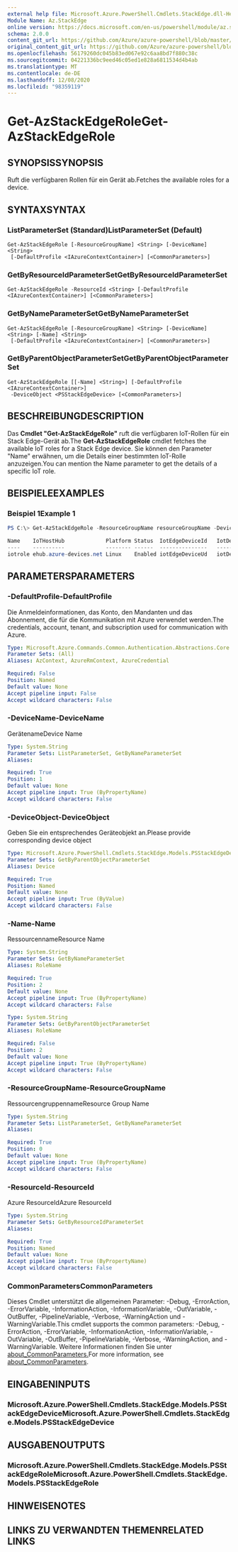 ```yaml
---
external help file: Microsoft.Azure.PowerShell.Cmdlets.StackEdge.dll-Help.xml
Module Name: Az.StackEdge
online version: https://docs.microsoft.com/en-us/powershell/module/az.stackedge/get-azstackedgerole
schema: 2.0.0
content_git_url: https://github.com/Azure/azure-powershell/blob/master/src/StackEdge/StackEdge/help/Get-AzStackEdgeRole.md
original_content_git_url: https://github.com/Azure/azure-powershell/blob/master/src/StackEdge/StackEdge/help/Get-AzStackEdgeRole.md
ms.openlocfilehash: 56179260dc045b83ed067e92c6aa8bd7f880c38c
ms.sourcegitcommit: 04221336bc9eed46c05ed1e828a6811534d4b4ab
ms.translationtype: MT
ms.contentlocale: de-DE
ms.lasthandoff: 12/08/2020
ms.locfileid: "98359119"
---
```

# <span data-ttu-id="30829-101">Get-AzStackEdgeRole</span><span class="sxs-lookup"><span data-stu-id="30829-101">Get-AzStackEdgeRole</span></span>

## <span data-ttu-id="30829-102">SYNOPSIS</span><span class="sxs-lookup"><span data-stu-id="30829-102">SYNOPSIS</span></span>
<span data-ttu-id="30829-103">Ruft die verfügbaren Rollen für ein Gerät ab.</span><span class="sxs-lookup"><span data-stu-id="30829-103">Fetches the available roles for a device.</span></span>

## <span data-ttu-id="30829-104">SYNTAX</span><span class="sxs-lookup"><span data-stu-id="30829-104">SYNTAX</span></span>

### <span data-ttu-id="30829-105">ListParameterSet (Standard)</span><span class="sxs-lookup"><span data-stu-id="30829-105">ListParameterSet (Default)</span></span>
```
Get-AzStackEdgeRole [-ResourceGroupName] <String> [-DeviceName] <String>
 [-DefaultProfile <IAzureContextContainer>] [<CommonParameters>]
```

### <span data-ttu-id="30829-106">GetByResourceIdParameterSet</span><span class="sxs-lookup"><span data-stu-id="30829-106">GetByResourceIdParameterSet</span></span>
```
Get-AzStackEdgeRole -ResourceId <String> [-DefaultProfile <IAzureContextContainer>] [<CommonParameters>]
```

### <span data-ttu-id="30829-107">GetByNameParameterSet</span><span class="sxs-lookup"><span data-stu-id="30829-107">GetByNameParameterSet</span></span>
```
Get-AzStackEdgeRole [-ResourceGroupName] <String> [-DeviceName] <String> [-Name] <String>
 [-DefaultProfile <IAzureContextContainer>] [<CommonParameters>]
```

### <span data-ttu-id="30829-108">GetByParentObjectParameterSet</span><span class="sxs-lookup"><span data-stu-id="30829-108">GetByParentObjectParameterSet</span></span>
```
Get-AzStackEdgeRole [[-Name] <String>] [-DefaultProfile <IAzureContextContainer>]
 -DeviceObject <PSStackEdgeDevice> [<CommonParameters>]
```

## <span data-ttu-id="30829-109">BESCHREIBUNG</span><span class="sxs-lookup"><span data-stu-id="30829-109">DESCRIPTION</span></span>
<span data-ttu-id="30829-110">Das **Cmdlet "Get-AzStackEdgeRole"** ruft die verfügbaren IoT-Rollen für ein Stack Edge-Gerät ab.</span><span class="sxs-lookup"><span data-stu-id="30829-110">The **Get-AzStackEdgeRole** cmdlet fetches the available IoT roles for a Stack Edge device.</span></span> <span data-ttu-id="30829-111">Sie können den Parameter "Name" erwähnen, um die Details einer bestimmten IoT-Rolle anzuzeigen.</span><span class="sxs-lookup"><span data-stu-id="30829-111">You can mention the Name parameter to get the details of a specific IoT role.</span></span>

## <span data-ttu-id="30829-112">BEISPIELE</span><span class="sxs-lookup"><span data-stu-id="30829-112">EXAMPLES</span></span>

### <span data-ttu-id="30829-113">Beispiel 1</span><span class="sxs-lookup"><span data-stu-id="30829-113">Example 1</span></span>
```powershell
PS C:\> Get-AzStackEdgeRole -ResourceGroupName resourceGroupName -DeviceName deviceName

Name    IoTHostHub             Platform Status  IotEdgeDeviceId   IotDeviceId  ResourceGroupName
----    ----------             -------- ------  ---------------   -----------  -----------------
iotrole ehub.azure-devices.net Linux    Enabled iotEdgeDeviceUd   iotDevice    resourceGroupName
```

## <span data-ttu-id="30829-114">PARAMETERS</span><span class="sxs-lookup"><span data-stu-id="30829-114">PARAMETERS</span></span>

### <span data-ttu-id="30829-115">-DefaultProfile</span><span class="sxs-lookup"><span data-stu-id="30829-115">-DefaultProfile</span></span>
<span data-ttu-id="30829-116">Die Anmeldeinformationen, das Konto, den Mandanten und das Abonnement, die für die Kommunikation mit Azure verwendet werden.</span><span class="sxs-lookup"><span data-stu-id="30829-116">The credentials, account, tenant, and subscription used for communication with Azure.</span></span>

```yaml
Type: Microsoft.Azure.Commands.Common.Authentication.Abstractions.Core.IAzureContextContainer
Parameter Sets: (All)
Aliases: AzContext, AzureRmContext, AzureCredential

Required: False
Position: Named
Default value: None
Accept pipeline input: False
Accept wildcard characters: False
```

### <span data-ttu-id="30829-117">-DeviceName</span><span class="sxs-lookup"><span data-stu-id="30829-117">-DeviceName</span></span>
<span data-ttu-id="30829-118">Gerätename</span><span class="sxs-lookup"><span data-stu-id="30829-118">Device Name</span></span>

```yaml
Type: System.String
Parameter Sets: ListParameterSet, GetByNameParameterSet
Aliases:

Required: True
Position: 1
Default value: None
Accept pipeline input: True (ByPropertyName)
Accept wildcard characters: False
```

### <span data-ttu-id="30829-119">-DeviceObject</span><span class="sxs-lookup"><span data-stu-id="30829-119">-DeviceObject</span></span>
<span data-ttu-id="30829-120">Geben Sie ein entsprechendes Geräteobjekt an.</span><span class="sxs-lookup"><span data-stu-id="30829-120">Please provide corresponding device object</span></span>

```yaml
Type: Microsoft.Azure.PowerShell.Cmdlets.StackEdge.Models.PSStackEdgeDevice
Parameter Sets: GetByParentObjectParameterSet
Aliases: Device

Required: True
Position: Named
Default value: None
Accept pipeline input: True (ByValue)
Accept wildcard characters: False
```

### <span data-ttu-id="30829-121">-Name</span><span class="sxs-lookup"><span data-stu-id="30829-121">-Name</span></span>
<span data-ttu-id="30829-122">Ressourcenname</span><span class="sxs-lookup"><span data-stu-id="30829-122">Resource Name</span></span>

```yaml
Type: System.String
Parameter Sets: GetByNameParameterSet
Aliases: RoleName

Required: True
Position: 2
Default value: None
Accept pipeline input: True (ByPropertyName)
Accept wildcard characters: False
```

```yaml
Type: System.String
Parameter Sets: GetByParentObjectParameterSet
Aliases: RoleName

Required: False
Position: 2
Default value: None
Accept pipeline input: True (ByPropertyName)
Accept wildcard characters: False
```

### <span data-ttu-id="30829-123">-ResourceGroupName</span><span class="sxs-lookup"><span data-stu-id="30829-123">-ResourceGroupName</span></span>
<span data-ttu-id="30829-124">Ressourcengruppenname</span><span class="sxs-lookup"><span data-stu-id="30829-124">Resource Group Name</span></span>

```yaml
Type: System.String
Parameter Sets: ListParameterSet, GetByNameParameterSet
Aliases:

Required: True
Position: 0
Default value: None
Accept pipeline input: True (ByPropertyName)
Accept wildcard characters: False
```

### <span data-ttu-id="30829-125">-ResourceId</span><span class="sxs-lookup"><span data-stu-id="30829-125">-ResourceId</span></span>
<span data-ttu-id="30829-126">Azure ResourceId</span><span class="sxs-lookup"><span data-stu-id="30829-126">Azure ResourceId</span></span>

```yaml
Type: System.String
Parameter Sets: GetByResourceIdParameterSet
Aliases:

Required: True
Position: Named
Default value: None
Accept pipeline input: True (ByPropertyName)
Accept wildcard characters: False
```

### <span data-ttu-id="30829-127">CommonParameters</span><span class="sxs-lookup"><span data-stu-id="30829-127">CommonParameters</span></span>
<span data-ttu-id="30829-128">Dieses Cmdlet unterstützt die allgemeinen Parameter: -Debug, -ErrorAction, -ErrorVariable, -InformationAction, -InformationVariable, -OutVariable, -OutBuffer, -PipelineVariable, -Verbose, -WarningAction und -WarningVariable.</span><span class="sxs-lookup"><span data-stu-id="30829-128">This cmdlet supports the common parameters: -Debug, -ErrorAction, -ErrorVariable, -InformationAction, -InformationVariable, -OutVariable, -OutBuffer, -PipelineVariable, -Verbose, -WarningAction, and -WarningVariable.</span></span> <span data-ttu-id="30829-129">Weitere Informationen finden Sie unter [about_CommonParameters.](http://go.microsoft.com/fwlink/?LinkID=113216)</span><span class="sxs-lookup"><span data-stu-id="30829-129">For more information, see [about_CommonParameters](http://go.microsoft.com/fwlink/?LinkID=113216).</span></span>

## <span data-ttu-id="30829-130">EINGABEN</span><span class="sxs-lookup"><span data-stu-id="30829-130">INPUTS</span></span>

### <span data-ttu-id="30829-131">Microsoft.Azure.PowerShell.Cmdlets.StackEdge.Models.PSStackEdgeDevice</span><span class="sxs-lookup"><span data-stu-id="30829-131">Microsoft.Azure.PowerShell.Cmdlets.StackEdge.Models.PSStackEdgeDevice</span></span>

## <span data-ttu-id="30829-132">AUSGABEN</span><span class="sxs-lookup"><span data-stu-id="30829-132">OUTPUTS</span></span>

### <span data-ttu-id="30829-133">Microsoft.Azure.PowerShell.Cmdlets.StackEdge.Models.PSStackEdgeRole</span><span class="sxs-lookup"><span data-stu-id="30829-133">Microsoft.Azure.PowerShell.Cmdlets.StackEdge.Models.PSStackEdgeRole</span></span>

## <span data-ttu-id="30829-134">HINWEISE</span><span class="sxs-lookup"><span data-stu-id="30829-134">NOTES</span></span>

## <span data-ttu-id="30829-135">LINKS ZU VERWANDTEN THEMEN</span><span class="sxs-lookup"><span data-stu-id="30829-135">RELATED LINKS</span></span>

